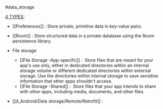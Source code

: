 #data_storage

 [4 TYPES:](https://developer.android.com/training/data-storage) 

-   [[Preferences]] : Store private, primitive data in key-value pairs.

-   [[Room]] : Store structured data in a private database using the Room persistence library.

-   File storage
	- [[File Storage -App-specific]] : 
		Store files that are meant for your app's use only, 
		either in dedicated directories within an internal storage volume 
		or different dedicated directories within external storage. 
		Use the directories within internal storage to save sensitive information that other apps shouldn't access.
	-   [[File Storage -Shared]] : 
		Store files that your app intends to share with other apps, including media, documents, and other files.

-   [[d_Android/Data storage/Remote/Retrofit]] : 